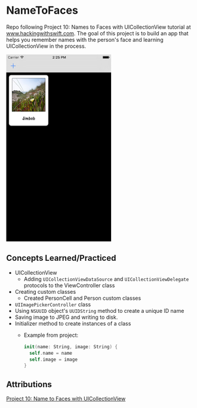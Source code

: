 # NameToFaces
Repo following Project 10: Names to Faces with UICollectionView tutorial at www.hackingwithswift.com.  The goal of this project is to build an app that helps you remember names with the person's face and learning UICollectionView in the process.

![App Screenshot](Project10-AppScreenshot.png)

## Concepts Learned/Practiced
* UICollectionView
  * Adding ```UICollectionViewDataSource``` and ```UICollectionViewDelegate``` protocols to the ViewController class
* Creating custom classes
  * Created PersonCell and Person custom classes
* ```UIImagePickerController``` class
* Using ```NSUUID``` object's ```UUIDString``` method to create a unique ID name
* Saving image to JPEG and writing to disk.
* Initializer method to create instances of a class
  * Example from project:

    ```swift
    init(name: String, image: String) {
      self.name = name
      self.image = image
    }
    ```

## Attributions
[Project 10: Name to Faces with UICollectionView](www.hackingwithswift.com/read/10/overview)
